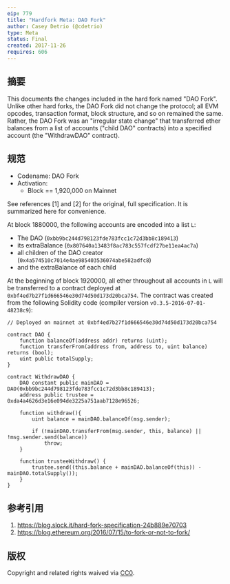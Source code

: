 ```yaml
---
eip: 779
title: "Hardfork Meta: DAO Fork"
author: Casey Detrio (@cdetrio)
type: Meta
status: Final
created: 2017-11-26
requires: 606
---
```


## 摘要

This documents the changes included in the hard fork named "DAO Fork". Unlike other hard forks, the DAO Fork did not change the protocol; all EVM opcodes, transaction format, block structure, and so on remained the same. Rather, the DAO Fork was an "irregular state change" that transferred ether balances from a list of accounts ("child DAO" contracts) into a specified account (the "WithdrawDAO" contract).

## 规范

- Codename: DAO Fork
- Activation:
  - Block == 1,920,000 on Mainnet

See references [1] and [2] for the original, full specification. It is summarized here for convenience.

At block 1880000, the following accounts are encoded into a list `L`:
* The DAO (`0xbb9bc244d798123fde783fcc1c72d3bb8c189413`)
* its extraBalance (`0x807640a13483f8ac783c557fcdf27be11ea4ac7a`)
* all children of the DAO creator (`0x4a574510c7014e4ae985403536074abe582adfc8`)
* and the extraBalance of each child

At the beginning of block 1920000, all ether throughout all accounts in `L` will be transferred to a contract deployed at `0xbf4ed7b27f1d666546e30d74d50d173d20bca754`. The contract was created from the following Solidity code (compiler version `v0.3.5-2016-07-01-48238c9`):

```
// Deployed on mainnet at 0xbf4ed7b27f1d666546e30d74d50d173d20bca754

contract DAO {
    function balanceOf(address addr) returns (uint);
    function transferFrom(address from, address to, uint balance) returns (bool);
    uint public totalSupply;
}

contract WithdrawDAO {
    DAO constant public mainDAO = DAO(0xbb9bc244d798123fde783fcc1c72d3bb8c189413);
    address public trustee = 0xda4a4626d3e16e094de3225a751aab7128e96526;

    function withdraw(){
        uint balance = mainDAO.balanceOf(msg.sender);

        if (!mainDAO.transferFrom(msg.sender, this, balance) || !msg.sender.send(balance))
            throw;
    }

    function trusteeWithdraw() {
        trustee.send((this.balance + mainDAO.balanceOf(this)) - mainDAO.totalSupply());
    }
}
```

## 参考引用

1. https://blog.slock.it/hard-fork-specification-24b889e70703
2. https://blog.ethereum.org/2016/07/15/to-fork-or-not-to-fork/

## 版权

Copyright and related rights waived via [CC0](https://creativecommons.org/publicdomain/zero/1.0/).
